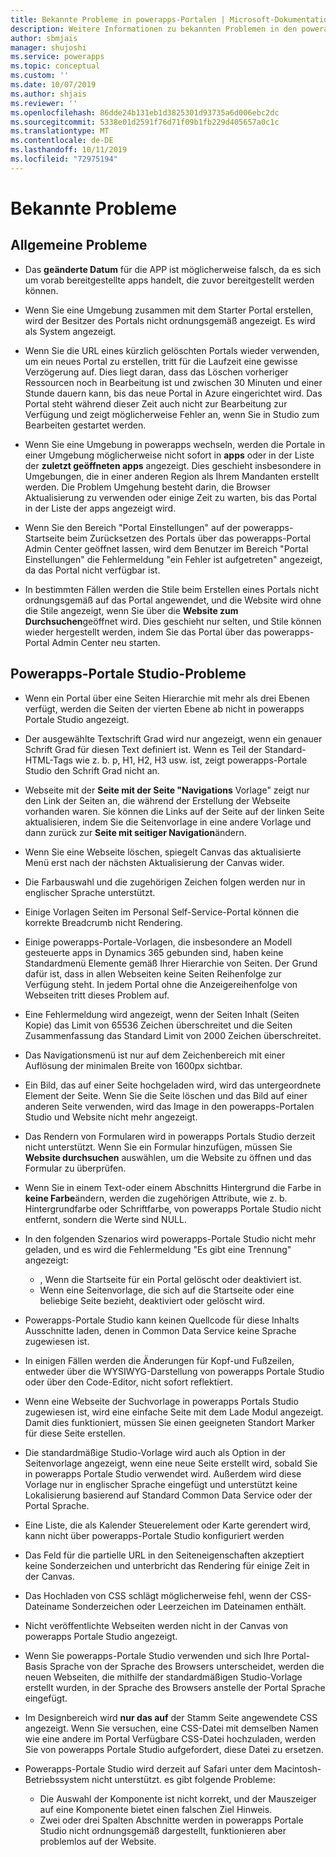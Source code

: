 ```yaml
---
title: Bekannte Probleme in powerapps-Portalen | Microsoft-Dokumentation
description: Weitere Informationen zu bekannten Problemen in den powerapps-Portalen
author: sbmjais
manager: shujoshi
ms.service: powerapps
ms.topic: conceptual
ms.custom: ''
ms.date: 10/07/2019
ms.author: shjais
ms.reviewer: ''
ms.openlocfilehash: 86dde24b131eb1d3825301d93735a6d006ebc2dc
ms.sourcegitcommit: 5338e01d2591f76d71f09b1fb229d405657a0c1c
ms.translationtype: MT
ms.contentlocale: de-DE
ms.lasthandoff: 10/11/2019
ms.locfileid: "72975194"
---
```

# <a name="known-issues"></a>Bekannte Probleme


## <a name="general-issues"></a>Allgemeine Probleme

- Das **geänderte Datum** für die APP ist möglicherweise falsch, da es sich um vorab bereitgestellte apps handelt, die zuvor bereitgestellt werden können.

- Wenn Sie eine Umgebung zusammen mit dem Starter Portal erstellen, wird der Besitzer des Portals nicht ordnungsgemäß angezeigt. Es wird als System angezeigt.

- Wenn Sie die URL eines kürzlich gelöschten Portals wieder verwenden, um ein neues Portal zu erstellen, tritt für die Laufzeit eine gewisse Verzögerung auf. Dies liegt daran, dass das Löschen vorheriger Ressourcen noch in Bearbeitung ist und zwischen 30 Minuten und einer Stunde dauern kann, bis das neue Portal in Azure eingerichtet wird. Das Portal steht während dieser Zeit auch nicht zur Bearbeitung zur Verfügung und zeigt möglicherweise Fehler an, wenn Sie in Studio zum Bearbeiten gestartet werden.

- Wenn Sie eine Umgebung in powerapps wechseln, werden die Portale in einer Umgebung möglicherweise nicht sofort in **apps** oder in der Liste der **zuletzt geöffneten apps** angezeigt. Dies geschieht insbesondere in Umgebungen, die in einer anderen Region als Ihrem Mandanten erstellt werden. Die Problem Umgehung besteht darin, die Browser Aktualisierung zu verwenden oder einige Zeit zu warten, bis das Portal in der Liste der apps angezeigt wird.

- Wenn Sie den Bereich "Portal Einstellungen" auf der powerapps-Startseite beim Zurücksetzen des Portals über das powerapps-Portal Admin Center geöffnet lassen, wird dem Benutzer im Bereich "Portal Einstellungen" die Fehlermeldung "ein Fehler ist aufgetreten" angezeigt, da das Portal nicht verfügbar ist.

- In bestimmten Fällen werden die Stile beim Erstellen eines Portals nicht ordnungsgemäß auf das Portal angewendet, und die Website wird ohne die Stile angezeigt, wenn Sie über die **Website zum Durchsuchen**geöffnet wird. Dies geschieht nur selten, und Stile können wieder hergestellt werden, indem Sie das Portal über das powerapps-Portal Admin Center neu starten.

## <a name="powerapps-portals-studio-issues"></a>Powerapps-Portale Studio-Probleme

- Wenn ein Portal über eine Seiten Hierarchie mit mehr als drei Ebenen verfügt, werden die Seiten der vierten Ebene ab nicht in powerapps Portale Studio angezeigt.

- Der ausgewählte Textschrift Grad wird nur angezeigt, wenn ein genauer Schrift Grad für diesen Text definiert ist. Wenn es Teil der Standard-HTML-Tags wie z. b. p, H1, H2, H3 usw. ist, zeigt powerapps-Portale Studio den Schrift Grad nicht an.

- Webseite mit der **Seite mit der Seite "Navigations** Vorlage" zeigt nur den Link der Seiten an, die während der Erstellung der Webseite vorhanden waren. Sie können die Links auf der Seite auf der linken Seite aktualisieren, indem Sie die Seitenvorlage in eine andere Vorlage und dann zurück zur **Seite mit seitiger Navigation**ändern.

- Wenn Sie eine Webseite löschen, spiegelt Canvas das aktualisierte Menü erst nach der nächsten Aktualisierung der Canvas wider.

- Die Farbauswahl und die zugehörigen Zeichen folgen werden nur in englischer Sprache unterstützt.

- Einige Vorlagen Seiten im Personal Self-Service-Portal können die korrekte Breadcrumb nicht Rendering.

- Einige powerapps-Portale-Vorlagen, die insbesondere an Modell gesteuerte apps in Dynamics 365 gebunden sind, haben keine Standardmenü Elemente gemäß Ihrer Hierarchie von Seiten. Der Grund dafür ist, dass in allen Webseiten keine Seiten Reihenfolge zur Verfügung steht. In jedem Portal ohne die Anzeigereihenfolge von Webseiten tritt dieses Problem auf.

- Eine Fehlermeldung wird angezeigt, wenn der Seiten Inhalt (Seiten Kopie) das Limit von 65536 Zeichen überschreitet und die Seiten Zusammenfassung das Standard Limit von 2000 Zeichen überschreitet.

- Das Navigationsmenü ist nur auf dem Zeichenbereich mit einer Auflösung der minimalen Breite von 1600px sichtbar.

- Ein Bild, das auf einer Seite hochgeladen wird, wird das untergeordnete Element der Seite. Wenn Sie die Seite löschen und das Bild auf einer anderen Seite verwenden, wird das Image in den powerapps-Portalen Studio und Website nicht mehr angezeigt.

- Das Rendern von Formularen wird in powerapps Portals Studio derzeit nicht unterstützt. Wenn Sie ein Formular hinzufügen, müssen Sie **Website durchsuchen** auswählen, um die Website zu öffnen und das Formular zu überprüfen.

- Wenn Sie in einem Text-oder einem Abschnitts Hintergrund die Farbe in **keine Farbe**ändern, werden die zugehörigen Attribute, wie z. b. Hintergrundfarbe oder Schriftfarbe, von powerapps Portale Studio nicht entfernt, sondern die Werte sind NULL.

- In den folgenden Szenarios wird powerapps-Portale Studio nicht mehr geladen, und es wird die Fehlermeldung "Es gibt eine Trennung" angezeigt:
    - , Wenn die Startseite für ein Portal gelöscht oder deaktiviert ist.
    - Wenn eine Seitenvorlage, die sich auf die Startseite oder eine beliebige Seite bezieht, deaktiviert oder gelöscht wird.

- Powerapps-Portale Studio kann keinen Quellcode für diese Inhalts Ausschnitte laden, denen in Common Data Service keine Sprache zugewiesen ist.

- In einigen Fällen werden die Änderungen für Kopf-und Fußzeilen, entweder über die WYSIWYG-Darstellung von powerapps Portale Studio oder über den Code-Editor, nicht sofort reflektiert.

- Wenn eine Webseite der Suchvorlage in powerapps Portals Studio zugewiesen ist, wird eine einfache Seite mit dem Lade Modul angezeigt. Damit dies funktioniert, müssen Sie einen geeigneten Standort Marker für diese Seite erstellen.

- Die standardmäßige Studio-Vorlage wird auch als Option in der Seitenvorlage angezeigt, wenn eine neue Seite erstellt wird, sobald Sie in powerapps Portale Studio verwendet wird. Außerdem wird diese Vorlage nur in englischer Sprache eingefügt und unterstützt keine Lokalisierung basierend auf Standard Common Data Service oder der Portal Sprache.

- Eine Liste, die als Kalender Steuerelement oder Karte gerendert wird, kann nicht über powerapps-Portale Studio konfiguriert werden

- Das Feld für die partielle URL in den Seiteneigenschaften akzeptiert keine Sonderzeichen und unterbricht das Rendering für einige Zeit in der Canvas. 

- Das Hochladen von CSS schlägt möglicherweise fehl, wenn der CSS-Dateiname Sonderzeichen oder Leerzeichen im Dateinamen enthält.

- Nicht veröffentlichte Webseiten werden nicht in der Canvas von powerapps Portale Studio angezeigt.

- Wenn Sie powerapps-Portale Studio verwenden und sich Ihre Portal-Basis Sprache von der Sprache des Browsers unterscheidet, werden die neuen Webseiten, die mithilfe der standardmäßigen Studio-Vorlage erstellt wurden, in der Sprache des Browsers anstelle der Portal Sprache eingefügt.

- Im Designbereich wird **nur das auf** der Stamm Seite angewendete CSS angezeigt. Wenn Sie versuchen, eine CSS-Datei mit demselben Namen wie eine andere im Portal Verfügbare CSS-Datei hochzuladen, werden Sie von powerapps Portale Studio aufgefordert, diese Datei zu ersetzen.

- Powerapps-Portale Studio wird derzeit auf Safari unter dem Macintosh-Betriebssystem nicht unterstützt. es gibt folgende Probleme:
    - Die Auswahl der Komponente ist nicht korrekt, und der Mauszeiger auf eine Komponente bietet einen falschen Ziel Hinweis.
    - Zwei oder drei Spalten Abschnitte werden in powerapps Portale Studio nicht ordnungsgemäß dargestellt, funktionieren aber problemlos auf der Website.

